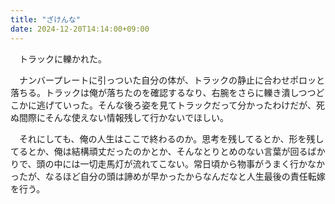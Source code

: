 ```yaml
---
title: "ざけんな"
date: 2024-12-20T14:14:00+09:00
---
```

　トラックに轢かれた。

　ナンバープレートに引っついた自分の体が、トラックの静止に合わせポロッと落ちる。トラックは俺が落ちたのを確認するなり、右腕をさらに轢き潰しつつどこかに逃げていった。そんな後ろ姿を見てトラックだって分かったわけだが、死ぬ間際にそんな使えない情報残して行かないでほしい。

　それにしても、俺の人生はここで終わるのか。思考を残してるとか、形を残してるとか、俺は結構頑丈だったのかとか、そんなとりとめのない言葉が回るばかりで、頭の中には一切走馬灯が流れてこない。常日頃から物事がうまく行かなかったが、なるほど自分の頭は諦めが早かったからなんだなと人生最後の責任転嫁を行う。

　
